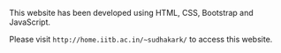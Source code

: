 This website has been developed using HTML, CSS, Bootstrap and JavaScript. 

Please visit `http://home.iitb.ac.in/~sudhakark/` to access this website. 

